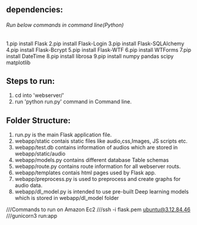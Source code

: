 ## dependencies:

###### Run below commands in command line(Python)
1.pip install Flask
2.pip install Flask-Login
3.pip install Flask-SQLAlchemy
4.pip install Flask-Bcrypt
5.pip install Flask-WTF
6.pip install WTForms
7.pip install DateTime
8.pip install librosa
9.pip install numpy pandas scipy matplotlib

## Steps to run:
1. cd into 'webserver/'
2. run 'python run.py' command in Command line.

## Folder Structure:
1. run.py is the main Flask application file. 
2. webapp/static contais static files like audio,css,Images, JS scripts etc.
3. webapp/test.db contains information of audios which are stored in webapp/static/audio
4. webapp/models.py contains different database Table schemas
5. webapp/route.py contains route information for all webserver routs.
6. webapp/templates contais html pages used by Flask app.
7. webapp/preprocess.py is used to preprocess and create graphs for audio data.
8. webapp/dl_model.py is intended to use pre-built Deep learning models which is stored in webapp/dl_model folder

///Commands to run on Amazon Ec2
///ssh -i flask.pem ubuntu@3.12.84.46
///gunicorn3 run:app
